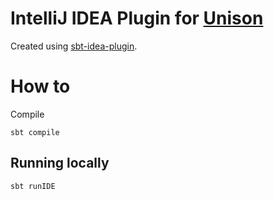 # IntelliJ IDEA Plugin for [Unison](https://www.unison-lang.org/)

Created using [sbt-idea-plugin](https://github.com/JetBrains/sbt-idea-plugin).

# How to

Compile

```shell
sbt compile
```

## Running locally

```shell
sbt runIDE
```

